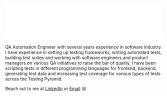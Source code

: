 ![](assets/main.svg)

QA Automation Engineer with several years experience in software industry. I have experience in setting up testing frameworks, writing automated tests, building test suites and working with software engineers and product managers on various QA initiatives to raise the bar of quality. I have been scripting tests in different programming languages for frontend, backend, generating test data and increasing test coverage for various types of tests across the Testing Pyramid.

Reach out to me at [LinkedIn](https://www.linkedin.com/in/mfurqandaud/) or [Email](furqandaud99@gmail.com) 😃
